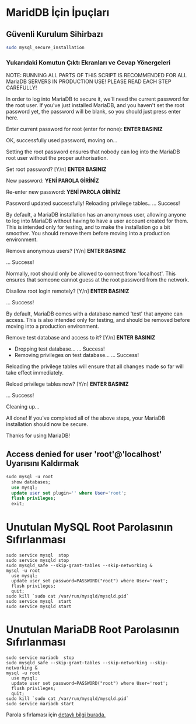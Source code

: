 # MaridDB İçin İpuçları

## Güvenli Kurulum Sihirbazı

```BASH
sudo mysql_secure_installation
```
### Yukarıdaki Komutun Çıktı Ekranları ve Cevap Yönergeleri

NOTE: RUNNING ALL PARTS OF THIS SCRIPT IS RECOMMENDED FOR ALL MariaDB
      SERVERS IN PRODUCTION USE!  PLEASE READ EACH STEP CAREFULLY!

In order to log into MariaDB to secure it, we'll need the current
password for the root user.  If you've just installed MariaDB, and
you haven't set the root password yet, the password will be blank,
so you should just press enter here.

Enter current password for root (enter for none): **ENTER BASINIZ**

OK, successfully used password, moving on...

Setting the root password ensures that nobody can log into the MariaDB
root user without the proper authorisation.

Set root password? [Y/n] **ENTER BASINIZ**

New password: **YENİ PAROLA GİRİNİZ**

Re-enter new password: **YENİ PAROLA GİRİNİZ**

Password updated successfully!
Reloading privilege tables..
 ... Success!


By default, a MariaDB installation has an anonymous user, allowing anyone
to log into MariaDB without having to have a user account created for
them.  This is intended only for testing, and to make the installation
go a bit smoother.  You should remove them before moving into a
production environment.

Remove anonymous users? [Y/n] **ENTER BASINIZ**

 ... Success!

Normally, root should only be allowed to connect from 'localhost'.  This
ensures that someone cannot guess at the root password from the network.

Disallow root login remotely? [Y/n] **ENTER BASINIZ**

... Success!

By default, MariaDB comes with a database named 'test' that anyone can
access.  This is also intended only for testing, and should be removed
before moving into a production environment.

Remove test database and access to it? [Y/n] **ENTER BASINIZ**

 - Dropping test database...
 ... Success!
 - Removing privileges on test database...
 ... Success!

Reloading the privilege tables will ensure that all changes made so far
will take effect immediately.

Reload privilege tables now? [Y/n] **ENTER BASINIZ**

 ... Success!

Cleaning up...

All done!  If you've completed all of the above steps, your MariaDB
installation should now be secure.

Thanks for using MariaDB!



## Access denied for user 'root'@'localhost' Uyarısını Kaldırmak

```SQL
sudo mysql -u root
  show databases;
  use mysql;
  update user set plugin='' where User='root';
  flush privileges;
  exit;
```


# Unutulan MySQL Root Parolasının Sıfırlanması
```
sudo service mysql  stop
sudo service mysqld stop
sudo mysqld_safe --skip-grant-tables --skip-networking &
mysql -u root
  use mysql;
  update user set password=PASSWORD("root") where User='root';
  flush privileges;
  quit;
sudo kill `sudo cat /var/run/mysqld/mysqld.pid`
sudo service mysql  start
sudo service mysqld start
```


# Unutulan MariaDB Root Parolasının Sıfırlanması
```
sudo service mariadb  stop
sudo mysqld_safe --skip-grant-tables --skip-networking --skip-networking &
mysql -u root
  use mysql;
  update user set password=PASSWORD("root") where User='root';
  flush privileges;
  quit;
sudo kill `sudo cat /var/run/mysqld/mysqld.pid`
sudo service mariadb start
```

Parola sıfırlaması için [detaylı bilgi burada.](https://www.cloudeos.com/topluluk/mysql-veya-mariadb-root-sifresinin-sifirlanmasi)

